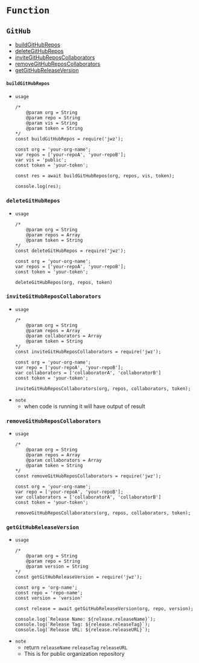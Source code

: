# `Function`
## `GitHub`
- [buildGitHubRepos](#buildGitHubRepos)
- [deleteGitHubRepos](#deletegithubrepos)
- [inviteGitHubReposCollaborators](#invitegithubreposcollaborators)
- [removeGitHubReposCollaborators](#removegithubreposcollaborators)
- [getGitHubReleaseVersion](#getgithubreleaseversion)
#### `buildGitHubRepos`
- `usage`
    ```
    /*
        @param org = String
        @param repo = String
        @param vis = String
        @param token = String
    */
    const buildGitHubRepos = require('jwz');

    const org = 'your-org-name';
    var repos = ['your-repoA', 'your-repoB'];
    var vis = 'public';
    const token = 'your-token';

    const res = await buildGitHubRepos(org, repos, vis, token);

    console.log(res);
    ```
### `deleteGitHubRepos`
- `usage`
    ```
    /*
        @param org = String
        @param repos = Array
        @param token = String
    */
    const deleteGitHubRepos = require('jwz');

    const org = 'your-org-name';
    var repos = ['your-repoA', 'your-repoB'];
    const token = 'your-token';

    deleteGitHubRepos(org, repos, token)
    ```
### `inviteGitHubReposCollaborators`
- `usage`
    ```
    /*
        @param org = String
        @param repos = Array
        @param collaborators = Array
        @param token = String
    */
    const inviteGitHubReposCollaborators = require('jwz');

    const org = 'your-org-name';
    var repo = ['your-repoA', 'your-repoB'];
    var collaborators = ['collaboratorA', 'collaboratorB']
    const token = 'your-token';

    inviteGitHubReposCollaborators(org, repos, collaborators, token);
    ```
- `note`
    - when code is running it will have output of result
### `removeGitHubReposCollaborators`
- `usage`
    ```
    /*
        @param org = String
        @param repos = Array
        @param collaborators = Array
        @param token = String
    */
    const removeGitHubReposCollaborators = require('jwz');

    const org = 'your-org-name';
    var repo = ['your-repoA', 'your-repoB'];
    var collaborators = ['collaboratorA', 'collaboratorB']
    const token = 'your-token';

    removeGitHubReposCollaborators(org, repos, collaborators, token);
    ```
### `getGitHubReleaseVersion`
- `usage`
    ```
    /* 
        @param org = String
        @param repo = String
        @param version = String
    */
    const getGitHubReleaseVersion = require('jwz');

    const org = 'org-name';
    const repo = 'repo-name';
    const version = 'version'

    const release = await getGitHubReleaseVersion(org, repo, version);

    console.log(`Release Name: ${release.releaseName}`);
    console.log(`Release Tag: ${release.releaseTag}`);
    console.log(`Release URL: ${release.releaseURL}`);
    ```
- `note`
    - return `releaseName` `releaseTag` `releaseURL`
    - This is for public organization repository